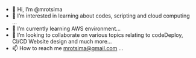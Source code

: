 - 👋 Hi, I’m @mrotsima
- 👀 I’m interested in learning about codes, scripting and cloud computing ...
- 🌱 I’m currently learning AWS environment...
- 💞️ I’m looking to collaborate on various topics relating to codeDeploy, CI/CD Website design and much more...
- 📫 How to reach me mrotsima@gmail.com ...

<!---
mrotsima/mrotsima is a ✨ special ✨ repository because its `README.md` (this file) appears on your GitHub profile.
You can click the Preview link to take a look at your changes.
--->
